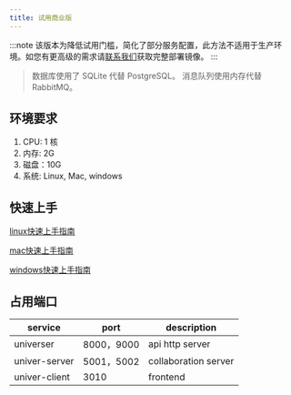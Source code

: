 ```yaml
---
title: 试用商业版
---
```


:::note
该版本为降低试用门槛，简化了部分服务配置，此方法不适用于生产环境。如您有更高级的需求请[联系我们](/enterprises/#获取商业版)获取完整部署镜像。
:::

> 数据库使用了 SQLite 代替 PostgreSQL。 消息队列使用内存代替 RabbitMQ。

## 环境要求

1. CPU: 1 核
2. 内存: 2G
3. 磁盘：10G
4. 系统: Linux, Mac, windows

## 快速上手

[linux快速上手指南](/enterprises/version/linux)

[mac快速上手指南](/enterprises/version/mac)

[windows快速上手指南](/enterprises/version/win)

## 占用端口

| service       | port      | description          |
|---------------|-----------|----------------------|
| universer     | 8000，9000 | api http server      |
| univer-server | 5001，5002 | collaboration server |
| univer-client | 3010      | frontend             |
